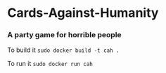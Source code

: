 # Cards-Against-Humanity
### A party game for horrible people
To build it
`sudo docker build -t cah .`

To run it
`sudo docker run cah`
